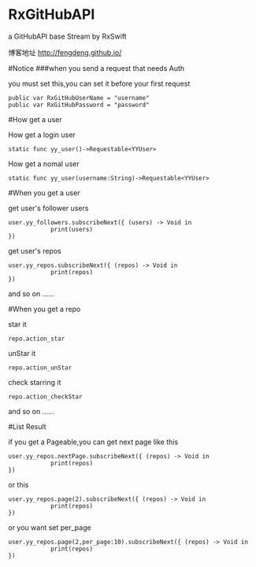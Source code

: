 # RxGitHubAPI
a GitHubAPI base Stream by RxSwift

博客地址 <http://fengdeng.github.io/>


#Notice 
###when you send a request that needs Auth

you must set this,you can set it before your first request

	public var RxGitHubUserName = "username"
	public var RxGitHubPassword = "password"

#How get a user

How get a login user

	static func yy_user()->Requestable<YYUser>

How get a nomal user
	
	static func yy_user(username:String)->Requestable<YYUser>
	

#When you get a user

get user's follower users

	user.yy_followers.subscribeNext({ (users) -> Void in
                print(users)
    })

get user's repos
	
	user.yy_repos.subscribeNext({ (repos) -> Void in
                print(repos)
    })
    
and so on ……
 
 
#When you get a repo

star it

	repo.action_star
	
unStar it

	repo.action_unStar
	
check starring it

	repo.action_checkStar
	
and so on ……
 
#List Result

if you get a Pageable<E>,you can get next page like this

	user.yy_repos.nextPage.subscribeNext({ (repos) -> Void in
                print(repos)
    })
    

or this
 
	user.yy_repos.page(2).subscribeNext({ (repos) -> Void in
                print(repos)
    })
    
or you want set per_page

	user.yy_repos.page(2,per_page:10).subscribeNext({ (repos) -> Void in
                print(repos)
    })
    
  